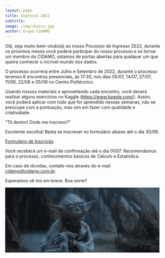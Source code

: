 ```yaml
---
layout: page
title: Ingresso 2022
subtitle:
image: /img/chairs.jpg
author: Grupo CiDAMO
---
```


Olá, seja muito bem-vindo(a) ao nosso Processo de Ingresso 2022, durante os próximos meses você poderá participar do nosso processo e se tornar um membro do CiDAMO, estamos de portas abertas para qualquer um que queira conhecer o incrível mundo dos dados.

O processo ocorrerá entre Julho e Setembro de 2022, durante o processo teremos 6 encontros presenciais, às 17:30, nos dias 05/07, 14/07, 27/07, 11/08, 22/08 e 05/09 no Centro Politécnico.

Usando nossos materiais e aproveitando cada encontro, você deverá realizar alguns exercícios no Kaggle (https://www.kaggle.com/). Assim, você poderá aplicar com tudo que for aprendido nessas semanas, não se preocupe com a pontuação, mas sim em fazer com qualidade e criatividade.

"Tô dentro! Onde me inscrevo?" 

Excelente escolha! Basta se inscrever no formulário abaixo até o dia 30/06.

[Formulário de Inscrição](https://forms.gle/NLKnMrrbNkiGchtj6)

Você receberá um e-mail de confirmação até o dia 01/07.
Recomendamos para o processo, conhecimentos básicos de Cálculo e Estatística.

Em caso de dúvidas, contate-nos através do e-mail cidamo@cidamo.com.br.

Esperamos vê-los em breve.
Boa sorte!!



![Que a força esteja com você](/img/ingresso/star_wars_2.gif)
